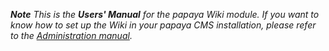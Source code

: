 
***Note** This is the **Users' Manual** for the papaya Wiki module. If you want to know how to set up the Wiki in your papaya CMS installation, please refer to the [Administration manual](/Wiki_(papaya_Module_package).md).*
